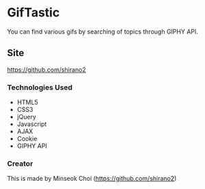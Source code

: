 # GifTastic

You can find various gifs by searching of topics through GIPHY API.


## Site
https://github.com/shirano2


### Technologies Used

* HTML5
* CSS3
* jQuery
* Javascript
* AJAX
* Cookie
* GIPHY API


### Creator
This is made by Minseok Choi (https://github.com/shirano2)

